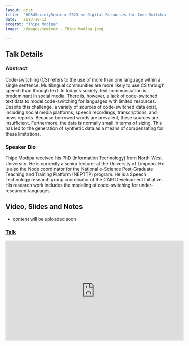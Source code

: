 ```yaml
---
layout: post
title:  "#DS4SocietySeminar 2023 <> Digital Resources for Code-Switching in Under-Resourced Languages"
date:   2023-10-13
excerpt: "Thipe Modipa"
image:  /images/seminar - Thipe Modipa.jpeg

---
```


## Talk Details

### Abstract
Code-switching (CS) refers to the use of more than one language within a single sentence. Multilingual communities are more likely to use CS through speech than through text. In today's society, text communication is predominant in social media. There is, however, a lack of code-switched text data to model code-switching for languages with limited resources. Despite this challenge, a variety of sources of code-switched data exist, including social media platforms, speech recordings, transcriptions, and news reports. Because borrowed words are prevalent, these sources are insufficient. Furthermore, the data is normally small in terms of sizing. This has led to the generation of synthetic data as a means of compensating for these limitations.


### Speaker Bio
Thipe Modipa received his PhD (Information Technology) from North-West University. He is currently a senior lecturer at the University of Limpopo. He is also the Node coordinator for the National e-Science Post-Graduate Teaching and Training Platform (NEPTTP) program. He is a Speech Technology research group coordinator of the CAIR Development Initiative. His research work includes the modeling of code-switching for under-resourced languages.


## Video, Slides and Notes

* content will be uploaded soon 
    
### [Talk](https://youtu.be/n2yCyJOK3rU)

<iframe width="560" height="315" src="https://www.youtube.com/embed/n2yCyJOK3rU?si=_LZyyBGnPi2li37P" title="YouTube video player" frameborder="0" allow="accelerometer; autoplay; clipboard-write; encrypted-media; gyroscope; picture-in-picture; web-share" allowfullscreen></iframe>